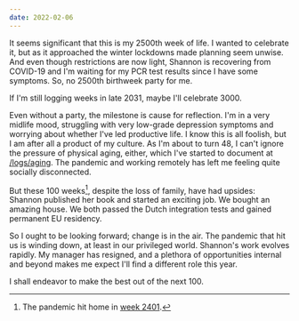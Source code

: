 ```yaml
---
date: 2022-02-06
---
```


It seems significant that this is my 2500th week of life. I wanted to celebrate it, but as it approached the winter lockdowns made planning seem unwise. And even though restrictions are now light, Shannon is recovering from COVID-19 and I'm waiting for my PCR test results since I have some symptoms. So, no 2500th birthweek party for me.

If I'm still logging weeks in late 2031, maybe I'll celebrate 3000.

Even without a party, the milestone is cause for reflection. I'm in a very midlife mood, struggling with very low-grade depression symptoms and worrying about whether I've led productive life. I know this is all foolish, but I am after all a product of my culture. As I'm about to turn 48, I can't ignore the pressure of physical aging, either, which I've started to document at [/logs/aging](/logs/aging/). The pandemic and working remotely has left me feeling quite socially disconnected.

But these 100 weeks[^100], despite the loss of family, have had upsides: Shannon published her book and started an exciting job. We bought an amazing house. We both passed the Dutch integration tests and gained permanent EU residency.

[^100]: The pandemic hit home in [week 2401](/weeks/2401/).

So I ought to be looking forward; change is in the air. The pandemic that hit us is winding down, at least in our privileged world. Shannon's work evolves rapidly. My manager has resigned, and a plethora of opportunities internal and beyond makes me expect I'll find a different role this year.

I shall endeavor to make the best out of the next 100.
